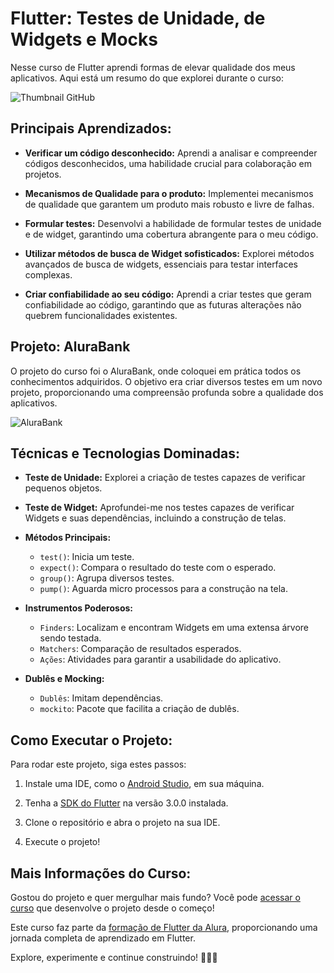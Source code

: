 # Flutter: Testes de Unidade, de Widgets e Mocks

Nesse curso de Flutter aprendi formas de elevar qualidade dos meus aplicativos. Aqui está um resumo do que explorei durante o curso:

![Thumbnail GitHub](https://raw.githubusercontent.com/alura-cursos/alura_flutter_curso_7/master/Card%20Testes.png)

## Principais Aprendizados:

- **Verificar um código desconhecido:** Aprendi a analisar e compreender códigos desconhecidos, uma habilidade crucial para colaboração em projetos.

- **Mecanismos de Qualidade para o produto:** Implementei mecanismos de qualidade que garantem um produto mais robusto e livre de falhas.

- **Formular testes:** Desenvolvi a habilidade de formular testes de unidade e de widget, garantindo uma cobertura abrangente para o meu código.

- **Utilizar métodos de busca de Widget sofisticados:** Explorei métodos avançados de busca de widgets, essenciais para testar interfaces complexas.

- **Criar confiabilidade ao seu código:** Aprendi a criar testes que geram confiabilidade ao código, garantindo que as futuras alterações não quebrem funcionalidades existentes.

## Projeto: AluraBank

O projeto do curso foi o AluraBank, onde coloquei em prática todos os conhecimentos adquiridos. O objetivo era criar diversos testes em um novo projeto, proporcionando uma compreensão profunda sobre a qualidade dos aplicativos.

![AluraBank](https://user-images.githubusercontent.com/22684176/180311121-619bd614-b439-4177-ae2c-9b9d79368002.png)

## Técnicas e Tecnologias Dominadas:

- **Teste de Unidade:** Explorei a criação de testes capazes de verificar pequenos objetos.

- **Teste de Widget:** Aprofundei-me nos testes capazes de verificar Widgets e suas dependências, incluindo a construção de telas.

- **Métodos Principais:**
    - `test()`: Inicia um teste.
    - `expect()`: Compara o resultado do teste com o esperado.
    - `group()`: Agrupa diversos testes.
    - `pump()`: Aguarda micro processos para a construção na tela.

- **Instrumentos Poderosos:**
    - `Finders`: Localizam e encontram Widgets em uma extensa árvore sendo testada.
    - `Matchers`: Comparação de resultados esperados.
    - `Ações`: Atividades para garantir a usabilidade do aplicativo.

- **Dublês e Mocking:**
    - `Dublês`: Imitam dependências.
    - `mockito`: Pacote que facilita a criação de dublês.

## Como Executar o Projeto:

Para rodar este projeto, siga estes passos:

1. Instale uma IDE, como o [Android Studio](https://developer.android.com/), em sua máquina.

2. Tenha a [SDK do Flutter](https://docs.flutter.dev/get-started/install) na versão 3.0.0 instalada.

3. Clone o repositório e abra o projeto na sua IDE.

4. Execute o projeto!

## Mais Informações do Curso:

Gostou do projeto e quer mergulhar mais fundo? Você pode [acessar o curso](https://cursos.alura.com.br/course/flutter-testes-unidade-widget-mocks) que desenvolve o projeto desde o começo!

Este curso faz parte da [formação de Flutter da Alura](https://cursos.alura.com.br/formacao-flutter), proporcionando uma jornada completa de aprendizado em Flutter.

Explore, experimente e continue construindo! 👩‍💻🚀
